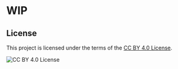# WIP

## License

This project is licensed under the terms of the [CC BY 4.0 License](https://creativecommons.org/licenses/by/4.0/).

![CC BY 4.0 License](https://i.creativecommons.org/l/by/4.0/88x31.png)
